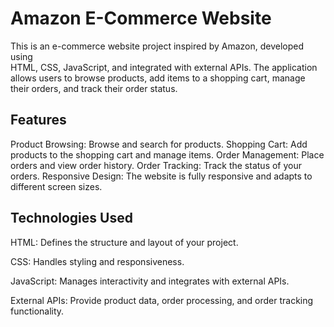 

# Amazon E-Commerce Website

  This is an e-commerce website project inspired by Amazon, developed using   
  HTML, CSS, JavaScript, and integrated with external APIs. The application  
  allows users to browse products, add items to a shopping cart, manage 
  their orders, and track their order status.
 
## Features

 Product Browsing: Browse and search for products.
Shopping Cart: Add products to the shopping cart and manage items.
Order Management: Place orders and view order history.
Order Tracking: Track the status of your orders.
Responsive Design: The website is fully responsive and adapts to different screen sizes.


## Technologies Used

HTML: Defines the structure and layout of your project.

CSS: Handles styling and responsiveness.

JavaScript: Manages interactivity and integrates with external APIs.

External APIs: Provide product data, order processing, and order tracking functionality.

